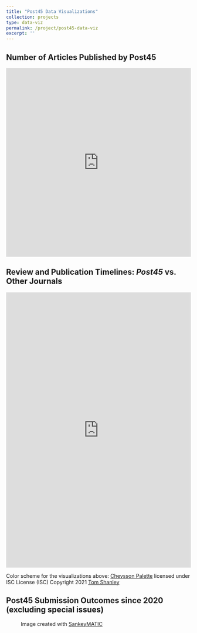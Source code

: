 ```yaml
---
title: "Post45 Data Visualizations"
collection: projects
type: data-viz
permalink: /project/post45-data-viz
excerpt: ''
---
```


## Number of Articles Published by Post45

<iframe width="100%" height="514" frameborder="0"
  src="https://observablehq.com/embed/@post45/post45-published-articles-public-5-8-23?cells=articleChart"></iframe>

## Review and Publication Timelines: _Post45_ vs. Other Journals

 <iframe width="100%" height="750" frameborder="0"
  src="https://observablehq.com/embed/@post45/post45-timeline-comps-may-9-2023?cells=compsChart"></iframe>


Color scheme for the visualizations above: [Cheysson Palette](https://observablehq.com/@tomshanley/cheysson-color-palettes) licensed under ISC License (ISC) Copyright 2021 [Tom Shanley](https://observablehq.com/@tomshanley)

## Post45 Submission Outcomes since 2020 (excluding special issues)
<figure>
	<object type="image/svg+xml" data="../images/outcomes_sankey.svg" class="fitvidsignore"></object>
	<figcaption>
		Image created with <a href="https://sankeymatic.com/build/">SankeyMATIC</a>
	</figcaption>
</figure>
<!-- <img src="../images/outcomes_sankey.svg" /> -->